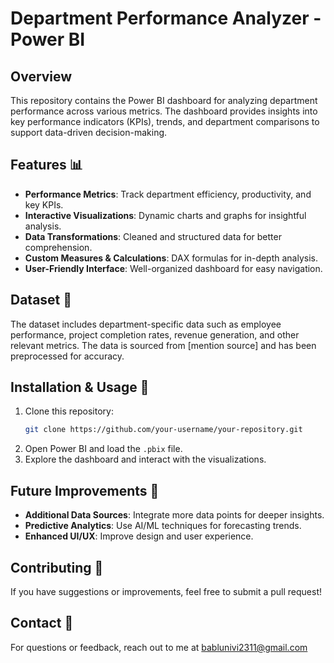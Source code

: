 # Department Performance Analyzer - Power BI

## Overview
This repository contains the Power BI dashboard for analyzing department performance across various metrics. The dashboard provides insights into key performance indicators (KPIs), trends, and department comparisons to support data-driven decision-making.

## Features 📊
- **Performance Metrics**: Track department efficiency, productivity, and key KPIs.
- **Interactive Visualizations**: Dynamic charts and graphs for insightful analysis.
- **Data Transformations**: Cleaned and structured data for better comprehension.
- **Custom Measures & Calculations**: DAX formulas for in-depth analysis.
- **User-Friendly Interface**: Well-organized dashboard for easy navigation.

## Dataset 📂
The dataset includes department-specific data such as employee performance, project completion rates, revenue generation, and other relevant metrics. The data is sourced from [mention source] and has been preprocessed for accuracy.

## Installation & Usage 🚀
1. Clone this repository:
   ```bash
   git clone https://github.com/your-username/your-repository.git
   ```
2. Open Power BI and load the `.pbix` file.
3. Explore the dashboard and interact with the visualizations.

## Future Improvements 🔮
- **Additional Data Sources**: Integrate more data points for deeper insights.
- **Predictive Analytics**: Use AI/ML techniques for forecasting trends.
- **Enhanced UI/UX**: Improve design and user experience.

## Contributing 🤝
If you have suggestions or improvements, feel free to submit a pull request!


## Contact 📧
For questions or feedback, reach out to me at bablunivi2311@gmail.com


